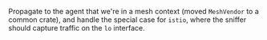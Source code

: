 Propagate to the agent that we're in a mesh context (moved `MeshVendor` to a common crate), and handle the special case for `istio`, where the sniffer should capture traffic on the `lo` interface.